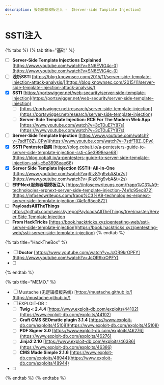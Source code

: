 ```yaml
---
description: 服务器端模板注入 - 【Server-side Tamplate Injection】
---
```


# SSTI注入

{% tabs %}
{% tab title="基础" %}
* [ ] **Server-Side Template Injections Explained** [https://www.youtube.com/watch?v=SN6EVIG4c-0](https://www.youtube.com/watch?v=SN6EVIG4c-0)
* [ ] **浅析SSTI**    [https://blog.knownsec.com/2015/11/server-side-template-injection-attack-analysis/](https://blog.knownsec.com/2015/11/server-side-template-injection-attack-analysis/)
* [x] **SSTI**       [https://portswigger.net/web-security/server-side-template-injection](https://portswigger.net/web-security/server-side-template-injection)
  * [ ] [https://portswigger.net/research/server-side-template-injection](https://portswigger.net/research/server-side-template-injection)
  * [ ] **Server-Side Template Injection: RCE For The Modern Web App**     [https://www.youtube.com/watch?v=3cT0uE7Y87s](https://www.youtube.com/watch?v=3cT0uE7Y87s)
* [ ] **Server-Side Template Injection**     [https://www.youtube.com/watch?v=7sdfT8Z\_CPw](https://www.youtube.com/watch?v=7sdfT8Z_CPw)
* [x] **SSTI Pentester指南**    [https://blog.cobalt.io/a-pentesters-guide-to-server-side-template-injection-ssti-c5e3998eae68](https://blog.cobalt.io/a-pentesters-guide-to-server-side-template-injection-ssti-c5e3998eae68)
* [x] **Server Side Template Injection \(SSTI\): All-in-One**     [https://www.youtube.com/watch?v=jRiz8Yg9vbA&t=2s](https://www.youtube.com/watch?v=jRiz8Yg9vbA&t=2s)
* [ ] **ERPNext服务器端模板注入**    [https://infosecwriteups.com/frapp%C3%A9-technologies-erpnext-server-side-template-injection-74e1c95ec872](https://infosecwriteups.com/frapp%C3%A9-technologies-erpnext-server-side-template-injection-74e1c95ec872)
* [ ] **PayloadsAllTheThings**     [https://github.com/swisskyrepo/PayloadsAllTheThings/tree/master/Server Side Template Injection](https://github.com/swisskyrepo/PayloadsAllTheThings/tree/master/Server%20Side%20Template%20Injection)
* [ ] **From HackTricks**       [https://book.hacktricks.xyz/pentesting-web/ssti-server-side-template-injection](https://book.hacktricks.xyz/pentesting-web/ssti-server-side-template-injection)
{% endtab %}

{% tab title="HackTheBox" %}
* [ ] **Doctor**    [https://www.youtube.com/watch?v=JcOR9krOPFY](https://www.youtube.com/watch?v=JcOR9krOPFY)
* [ ] 
{% endtab %}

{% tab title="MEMO." %}
* [ ] Mustache \(无逻辑模板系统\)      [https://mustache.github.io/](https://mustache.github.io/)
* [ ] EXPLOIT-DB：
  * [ ] **Twig &lt; 2.4.4**      [https://www.exploit-db.com/exploits/44102](https://www.exploit-db.com/exploits/44102)
  * [ ] **Craft CMS SEOmatic plugin 3.1.4**     [https://www.exploit-db.com/exploits/45108](https://www.exploit-db.com/exploits/45108)
  * [ ] **PDF Signer 3.0**     [https://www.exploit-db.com/exploits/46276](https://www.exploit-db.com/exploits/46276)
  * [ ] **Jinja2 2.10**       [https://www.exploit-db.com/exploits/46386](https://www.exploit-db.com/exploits/46386)
  * [ ] **CMS Made Simple 2.1.6**      [https://www.exploit-db.com/exploits/48944](https://www.exploit-db.com/exploits/48944)
* [ ] 
{% endtab %}
{% endtabs %}



